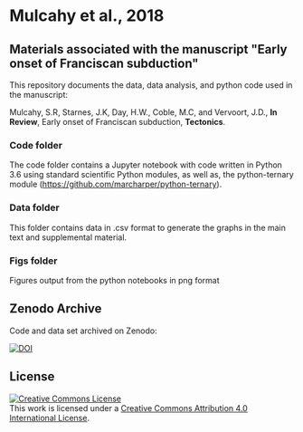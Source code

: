 # Mulcahy et al., 2018

## Materials associated with the manuscript "Early onset of Franciscan subduction" 

This repository documents the data, data analysis, and python code  used in the manuscript:

Mulcahy, S.R, Starnes, J.K, Day, H.W., Coble, M.C, and Vervoort, J.D., **In Review**, Early onset of Franciscan subduction, **Tectonics**.

### Code folder

The code folder contains a Jupyter notebook with code written in Python 3.6 using standard scientific Python modules, as well as, the python-ternary module (https://github.com/marcharper/python-ternary).

### Data folder

This folder contains data in .csv format to generate the graphs in the main text and supplemental material.

### Figs folder

Figures output from the python notebooks in png format 

## Zenodo Archive

Code and data set archived on Zenodo:

[![DOI](https://zenodo.org/badge/DOI/10.5281/zenodo.1161276.svg)](https://doi.org/10.5281/zenodo.1161276)

## License

<a rel="license" href="http://creativecommons.org/licenses/by/4.0/"><img alt="Creative Commons License" style="border-width:0" src="https://i.creativecommons.org/l/by/4.0/80x15.png" /></a><br />This work is licensed under a <a rel="license" href="http://creativecommons.org/licenses/by/4.0/">Creative Commons Attribution 4.0 International License</a>.
